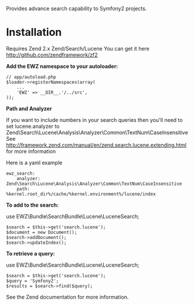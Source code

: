 Provides advance search capability to Symfony2 projects.

Installation
============

Requires Zend 2.x Zend/Search/Lucene
You can get it here http://github.com/zendframework/zf2

**Add the EWZ namespace to your autoloader:**

    // app/autoload.php
    $loader->registerNamespaces(array(
        ...
        'EWZ' => __DIR__.'/../src',
    ));

**Path and Analyzer**

If you want to include numbers in your search queries then you'll need to set
lucene.analyzer to Zend\Search\Lucene\Analysis\Analyzer\Common\TextNum\CaseInsensitive
See http://framework.zend.com/manual/en/zend.search.lucene.extending.html for more information

Here is a yaml example

    ewz_search:
        analyzer: Zend\Search\Lucene\Analysis\Analyzer\Common\TextNum\CaseInsensitive
        path:     %kernel.root_dir%/cache/%kernel.environment%/lucene/index

**To add to the search:**

use EWZ\Bundle\SearchBundle\Lucene\LuceneSearch;

    $search = $this->get('search.lucene');
    $document = new Document();
    $search->addDocument();
    $search->updateIndex();

**To retrieve a query:**

use EWZ\Bundle\SearchBundle\Lucene\LuceneSearch;

    $search = $this->get('search.lucene');
    $query = 'Symfony2';
    $results = $search->find($query);
  
See the Zend documentation for more information.

